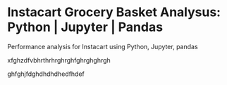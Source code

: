 # Instacart Grocery Basket Analysus: Python | Jupyter | Pandas
Performance analysis for Instacart using Python, Jupyter, pandas


xfghzdfvbhrthrhrghrghfghrghghrgh

ghfghjfdghdhdhdhedfhdef
